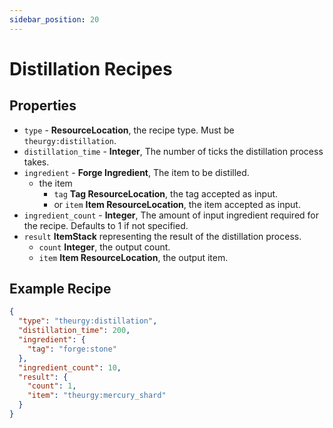 ```yaml
---
sidebar_position: 20
---
```


# Distillation Recipes

## Properties

* `type` - **ResourceLocation**, the recipe type. Must be `theurgy:distillation`.
* `distillation_time` - **Integer**, The number of ticks the distillation process takes.
* `ingredient` - **Forge Ingredient**, The item to be distilled.
  * the item
    * `tag` **Tag ResourceLocation**, the tag accepted as input.
    * or `item` **Item ResourceLocation**, the item accepted as input.
* `ingredient_count` - **Integer**, The amount of input ingredient required for the recipe. Defaults to 1 if not specified.
* `result` **ItemStack** representing the result of the distillation process.
  * `count` **Integer**, the output count.
  * `item` **Item ResourceLocation**, the output item.

## Example Recipe

```json
{
  "type": "theurgy:distillation",
  "distillation_time": 200,
  "ingredient": {
    "tag": "forge:stone"
  },
  "ingredient_count": 10,
  "result": {
    "count": 1,
    "item": "theurgy:mercury_shard"
  }
}
```